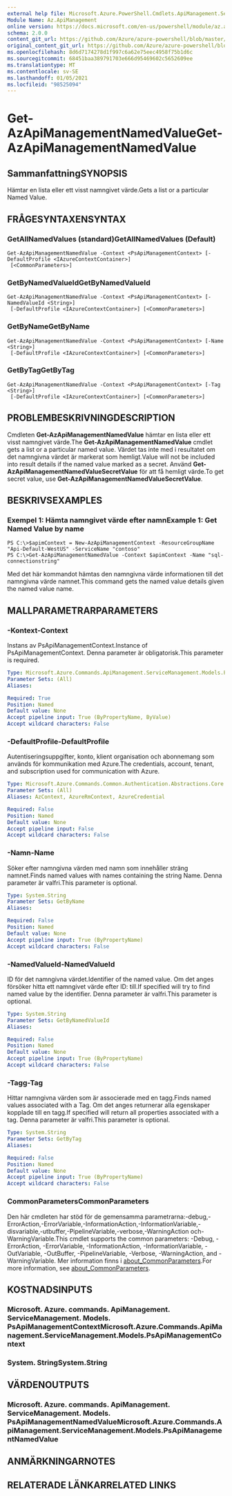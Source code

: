 ```yaml
---
external help file: Microsoft.Azure.PowerShell.Cmdlets.ApiManagement.ServiceManagement.dll-Help.xml
Module Name: Az.ApiManagement
online version: https://docs.microsoft.com/en-us/powershell/module/az.apimanagement/get-azapimanagementnamedvalue
schema: 2.0.0
content_git_url: https://github.com/Azure/azure-powershell/blob/master/src/ApiManagement/ApiManagement/help/Get-AzApiManagementNamedValue.md
original_content_git_url: https://github.com/Azure/azure-powershell/blob/master/src/ApiManagement/ApiManagement/help/Get-AzApiManagementNamedValue.md
ms.openlocfilehash: 8d6d7174278d1f997c6a62e75eec4958f75b1d6c
ms.sourcegitcommit: 68451baa389791703e666d95469602c5652609ee
ms.translationtype: MT
ms.contentlocale: sv-SE
ms.lasthandoff: 01/05/2021
ms.locfileid: "98525094"
---
```

# <span data-ttu-id="134cf-101">Get-AzApiManagementNamedValue</span><span class="sxs-lookup"><span data-stu-id="134cf-101">Get-AzApiManagementNamedValue</span></span>

## <span data-ttu-id="134cf-102">Sammanfattning</span><span class="sxs-lookup"><span data-stu-id="134cf-102">SYNOPSIS</span></span>
<span data-ttu-id="134cf-103">Hämtar en lista eller ett visst namngivet värde.</span><span class="sxs-lookup"><span data-stu-id="134cf-103">Gets a list or a particular Named Value.</span></span>

## <span data-ttu-id="134cf-104">FRÅGESYNTAXEN</span><span class="sxs-lookup"><span data-stu-id="134cf-104">SYNTAX</span></span>

### <span data-ttu-id="134cf-105">GetAllNamedValues (standard)</span><span class="sxs-lookup"><span data-stu-id="134cf-105">GetAllNamedValues (Default)</span></span>
```
Get-AzApiManagementNamedValue -Context <PsApiManagementContext> [-DefaultProfile <IAzureContextContainer>]
 [<CommonParameters>]
```

### <span data-ttu-id="134cf-106">GetByNamedValueId</span><span class="sxs-lookup"><span data-stu-id="134cf-106">GetByNamedValueId</span></span>
```
Get-AzApiManagementNamedValue -Context <PsApiManagementContext> [-NamedValueId <String>]
 [-DefaultProfile <IAzureContextContainer>] [<CommonParameters>]
```

### <span data-ttu-id="134cf-107">GetByName</span><span class="sxs-lookup"><span data-stu-id="134cf-107">GetByName</span></span>
```
Get-AzApiManagementNamedValue -Context <PsApiManagementContext> [-Name <String>]
 [-DefaultProfile <IAzureContextContainer>] [<CommonParameters>]
```

### <span data-ttu-id="134cf-108">GetByTag</span><span class="sxs-lookup"><span data-stu-id="134cf-108">GetByTag</span></span>
```
Get-AzApiManagementNamedValue -Context <PsApiManagementContext> [-Tag <String>]
 [-DefaultProfile <IAzureContextContainer>] [<CommonParameters>]
```

## <span data-ttu-id="134cf-109">PROBLEMBESKRIVNING</span><span class="sxs-lookup"><span data-stu-id="134cf-109">DESCRIPTION</span></span>
<span data-ttu-id="134cf-110">Cmdleten **Get-AzApiManagementNamedValue** hämtar en lista eller ett visst namngivet värde.</span><span class="sxs-lookup"><span data-stu-id="134cf-110">The **Get-AzApiManagementNamedValue** cmdlet gets a list or a particular named value.</span></span>
<span data-ttu-id="134cf-111">Värdet tas inte med i resultatet om det namngivna värdet är markerat som hemligt.</span><span class="sxs-lookup"><span data-stu-id="134cf-111">Value will not be included into result details if the named value marked as a secret.</span></span> <span data-ttu-id="134cf-112">Använd **Get-AzApiManagementNamedValueSecretValue** för att få hemligt värde.</span><span class="sxs-lookup"><span data-stu-id="134cf-112">To get secret value, use **Get-AzApiManagementNamedValueSecretValue**.</span></span>

## <span data-ttu-id="134cf-113">BESKRIVS</span><span class="sxs-lookup"><span data-stu-id="134cf-113">EXAMPLES</span></span>

### <span data-ttu-id="134cf-114">Exempel 1: Hämta namngivet värde efter namn</span><span class="sxs-lookup"><span data-stu-id="134cf-114">Example 1: Get Named Value by name</span></span>
```
PS C:\>$apimContext = New-AzApiManagementContext -ResourceGroupName "Api-Default-WestUS" -ServiceName "contoso"
PS C:\>Get-AzApiManagementNamedValue -Context $apimContext -Name "sql-connectionstring"
```

<span data-ttu-id="134cf-115">Med det här kommandot hämtas den namngivna värde informationen till det namngivna värde namnet.</span><span class="sxs-lookup"><span data-stu-id="134cf-115">This command gets the named value details given the named value name.</span></span>

## <span data-ttu-id="134cf-116">MALLPARAMETRAR</span><span class="sxs-lookup"><span data-stu-id="134cf-116">PARAMETERS</span></span>

### <span data-ttu-id="134cf-117">-Kontext</span><span class="sxs-lookup"><span data-stu-id="134cf-117">-Context</span></span>
<span data-ttu-id="134cf-118">Instans av PsApiManagementContext.</span><span class="sxs-lookup"><span data-stu-id="134cf-118">Instance of PsApiManagementContext.</span></span>
<span data-ttu-id="134cf-119">Denna parameter är obligatorisk.</span><span class="sxs-lookup"><span data-stu-id="134cf-119">This parameter is required.</span></span>

```yaml
Type: Microsoft.Azure.Commands.ApiManagement.ServiceManagement.Models.PsApiManagementContext
Parameter Sets: (All)
Aliases:

Required: True
Position: Named
Default value: None
Accept pipeline input: True (ByPropertyName, ByValue)
Accept wildcard characters: False
```

### <span data-ttu-id="134cf-120">-DefaultProfile</span><span class="sxs-lookup"><span data-stu-id="134cf-120">-DefaultProfile</span></span>
<span data-ttu-id="134cf-121">Autentiseringsuppgifter, konto, klient organisation och abonnemang som används för kommunikation med Azure.</span><span class="sxs-lookup"><span data-stu-id="134cf-121">The credentials, account, tenant, and subscription used for communication with Azure.</span></span>

```yaml
Type: Microsoft.Azure.Commands.Common.Authentication.Abstractions.Core.IAzureContextContainer
Parameter Sets: (All)
Aliases: AzContext, AzureRmContext, AzureCredential

Required: False
Position: Named
Default value: None
Accept pipeline input: False
Accept wildcard characters: False
```

### <span data-ttu-id="134cf-122">-Namn</span><span class="sxs-lookup"><span data-stu-id="134cf-122">-Name</span></span>
<span data-ttu-id="134cf-123">Söker efter namngivna värden med namn som innehåller sträng namnet.</span><span class="sxs-lookup"><span data-stu-id="134cf-123">Finds named values with names containing the string Name.</span></span>
<span data-ttu-id="134cf-124">Denna parameter är valfri.</span><span class="sxs-lookup"><span data-stu-id="134cf-124">This parameter is optional.</span></span>

```yaml
Type: System.String
Parameter Sets: GetByName
Aliases:

Required: False
Position: Named
Default value: None
Accept pipeline input: True (ByPropertyName)
Accept wildcard characters: False
```

### <span data-ttu-id="134cf-125">-NamedValueId</span><span class="sxs-lookup"><span data-stu-id="134cf-125">-NamedValueId</span></span>
<span data-ttu-id="134cf-126">ID för det namngivna värdet.</span><span class="sxs-lookup"><span data-stu-id="134cf-126">Identifier of the named value.</span></span>
<span data-ttu-id="134cf-127">Om det anges försöker hitta ett namngivet värde efter ID: till.</span><span class="sxs-lookup"><span data-stu-id="134cf-127">If specified will try to find named value by the identifier.</span></span>
<span data-ttu-id="134cf-128">Denna parameter är valfri.</span><span class="sxs-lookup"><span data-stu-id="134cf-128">This parameter is optional.</span></span>

```yaml
Type: System.String
Parameter Sets: GetByNamedValueId
Aliases:

Required: False
Position: Named
Default value: None
Accept pipeline input: True (ByPropertyName)
Accept wildcard characters: False
```

### <span data-ttu-id="134cf-129">-Tagg</span><span class="sxs-lookup"><span data-stu-id="134cf-129">-Tag</span></span>
<span data-ttu-id="134cf-130">Hittar namngivna värden som är associerade med en tagg.</span><span class="sxs-lookup"><span data-stu-id="134cf-130">Finds named values associated with a Tag.</span></span>
<span data-ttu-id="134cf-131">Om det anges returnerar alla egenskaper kopplade till en tagg.</span><span class="sxs-lookup"><span data-stu-id="134cf-131">If specified will return all properties associated with a tag.</span></span>
<span data-ttu-id="134cf-132">Denna parameter är valfri.</span><span class="sxs-lookup"><span data-stu-id="134cf-132">This parameter is optional.</span></span>

```yaml
Type: System.String
Parameter Sets: GetByTag
Aliases:

Required: False
Position: Named
Default value: None
Accept pipeline input: True (ByPropertyName)
Accept wildcard characters: False
```

### <span data-ttu-id="134cf-133">CommonParameters</span><span class="sxs-lookup"><span data-stu-id="134cf-133">CommonParameters</span></span>
<span data-ttu-id="134cf-134">Den här cmdleten har stöd för de gemensamma parametrarna:-debug,-ErrorAction,-ErrorVariable,-InformationAction,-InformationVariable,-disvariable,-utbuffer,-PipelineVariable,-verbose,-WarningAction och-WarningVariable.</span><span class="sxs-lookup"><span data-stu-id="134cf-134">This cmdlet supports the common parameters: -Debug, -ErrorAction, -ErrorVariable, -InformationAction, -InformationVariable, -OutVariable, -OutBuffer, -PipelineVariable, -Verbose, -WarningAction, and -WarningVariable.</span></span> <span data-ttu-id="134cf-135">Mer information finns i [about_CommonParameters](http://go.microsoft.com/fwlink/?LinkID=113216).</span><span class="sxs-lookup"><span data-stu-id="134cf-135">For more information, see [about_CommonParameters](http://go.microsoft.com/fwlink/?LinkID=113216).</span></span>

## <span data-ttu-id="134cf-136">KOSTNADS</span><span class="sxs-lookup"><span data-stu-id="134cf-136">INPUTS</span></span>

### <span data-ttu-id="134cf-137">Microsoft. Azure. commands. ApiManagement. ServiceManagement. Models. PsApiManagementContext</span><span class="sxs-lookup"><span data-stu-id="134cf-137">Microsoft.Azure.Commands.ApiManagement.ServiceManagement.Models.PsApiManagementContext</span></span>

### <span data-ttu-id="134cf-138">System. String</span><span class="sxs-lookup"><span data-stu-id="134cf-138">System.String</span></span>

## <span data-ttu-id="134cf-139">VÄRDEN</span><span class="sxs-lookup"><span data-stu-id="134cf-139">OUTPUTS</span></span>

### <span data-ttu-id="134cf-140">Microsoft. Azure. commands. ApiManagement. ServiceManagement. Models. PsApiManagementNamedValue</span><span class="sxs-lookup"><span data-stu-id="134cf-140">Microsoft.Azure.Commands.ApiManagement.ServiceManagement.Models.PsApiManagementNamedValue</span></span>

## <span data-ttu-id="134cf-141">ANMÄRKNINGAR</span><span class="sxs-lookup"><span data-stu-id="134cf-141">NOTES</span></span>

## <span data-ttu-id="134cf-142">RELATERADE LÄNKAR</span><span class="sxs-lookup"><span data-stu-id="134cf-142">RELATED LINKS</span></span>
